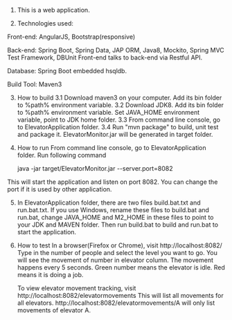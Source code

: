 1. This is a web application.

2. Technologies used:

  Front-end:   AngularJS, Bootstrap(responsive)

  Back-end:    Spring Boot, Spring Data, JAP ORM, Java8, Mockito, Spring MVC Test Framework, DBUnit
               Front-end talks to back-end via Restful API.

  Database:    Spring Boot embedded hsqldb.

  Build Tool:  Maven3

3. How to build
  3.1 Download maven3 on your computer. Add its bin folder to %path% environment variable.
  3.2 Download JDK8. Add its bin folder to %path% environment variable. Set JAVA_HOME environment variable, point to JDK home folder. 
  3.3 From command line console, go to ElevatorApplication folder.
  3.4 Run "mvn package" to build, unit test and package it. ElevatorMonitor.jar will be generated in target folder.

4. How to run
  From command line console, go to ElevatorApplication folder.
  Run following command

    java -jar target/ElevatorMonitor.jar --server.port=8082

  This will start the application and listen on port 8082. You can change the port if it is used by other application.

5. In ElevatorApplication folder, there are two files build.bat.txt and run.bat.txt.
   If you use Windows, rename these files to build.bat and run.bat, change JAVA_HOME and M2_HOME in these files to point to your JDK and MAVEN folder.
   Then run build.bat to build and run.bat to start the application.

6. How to test
   In a browser(Firefox or Chrome), visit http://localhost:8082/
   Type in the number of people and select the level you want to go. You will see the movement of number in elevator column.
   The movement happens every 5 seconds. Green number means the elevator is idle. Red means it is doing a job.
   
   To view elevator movement tracking, visit http://localhost:8082/elevatormovements This will list all movements for all elevators.
   http://localhost:8082/elevatormovements/A will only list movements of elevator A.
   